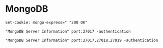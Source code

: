 # MongoDB

`Set-Cookie: mongo-express=" "200 OK"`

```
"MongoDB Server Information" port:27017 -authentication

"MongoDB Server Information" port:27017,27018,27019 -authentication
```